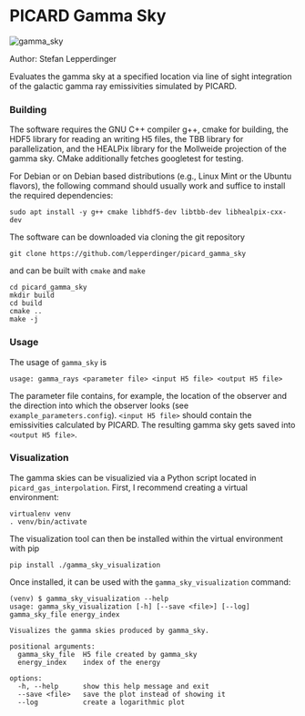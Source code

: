 PICARD Gamma Sky
================

![gamma_sky](https://user-images.githubusercontent.com/69904414/199562369-eae09fdb-55f2-46f1-8c16-4835bc5197e3.png)

Author: Stefan Lepperdinger

Evaluates the gamma sky at a specified location via line of sight integration 
of the galactic gamma ray emissivities simulated by PICARD.

### Building

The software requires the GNU C++ compiler g++, cmake for building, the HDF5
library for reading an writing H5 files, the TBB library for parallelization,
and the HEALPix library for the Mollweide projection of the gamma sky. CMake
additionally fetches googletest for testing.

For Debian or on Debian based distributions (e.g., Linux Mint or the Ubuntu 
flavors), the following command should usually work and suffice to install the 
required dependencies:
```
sudo apt install -y g++ cmake libhdf5-dev libtbb-dev libhealpix-cxx-dev
```

The software can be downloaded via cloning the git repository
```
git clone https://github.com/lepperdinger/picard_gamma_sky
```
and can be built with `cmake` and `make`
```
cd picard_gamma_sky
mkdir build
cd build
cmake ..
make -j
```

### Usage

The usage of `gamma_sky` is
```
usage: gamma_rays <parameter file> <input H5 file> <output H5 file>
``` 
The parameter file contains, for example, the location of the observer and the
direction into which the observer looks (see `example_parameters.config`).
`<input H5 file>` should contain the emissivities calculated by PICARD. The
resulting gamma sky gets saved into `<output H5 file>`.

### Visualization

The gamma skies can be visualizied via a Python script located in
`picard_gas_interpolation`. First, I recommend creating a virtual environment:
```
virtualenv venv
. venv/bin/activate
```
The visualization tool can then be installed within the virtual environment 
with pip
```
pip install ./gamma_sky_visualization
```
Once installed, it can be used with the `gamma_sky_visualization` command:
```
(venv) $ gamma_sky_visualization --help
usage: gamma_sky_visualization [-h] [--save <file>] [--log] gamma_sky_file energy_index

Visualizes the gamma skies produced by gamma_sky.

positional arguments:
  gamma_sky_file  H5 file created by gamma_sky
  energy_index    index of the energy

options:
  -h, --help      show this help message and exit
  --save <file>   save the plot instead of showing it
  --log           create a logarithmic plot
```

